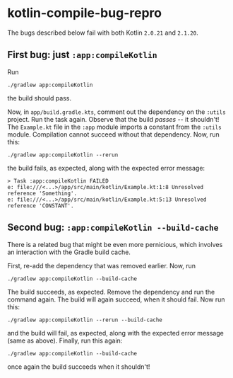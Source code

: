 # kotlin-compile-bug-repro

The bugs described below fail with both Kotlin `2.0.21` and `2.1.20`.

## First bug: just `:app:compileKotlin`

Run

```shell
./gradlew app:compileKotlin
```

the build should pass.

Now, in `app/build.gradle.kts`, comment out the dependency on the `:utils` project. Run the task 
again. Observe that the build _passes_ -- it shouldn't! The `Example.kt` file in the `:app` module
imports a constant from the `:utils` module. Compilation cannot succeed without that dependency. 
Now, run this:

```shell
./gradlew app:compileKotlin --rerun
```

the build fails, as expected, along with the expected error message:
```
> Task :app:compileKotlin FAILED
e: file:///<...>/app/src/main/kotlin/Example.kt:1:8 Unresolved reference 'Something'.
e: file:///<...>/app/src/main/kotlin/Example.kt:5:13 Unresolved reference 'CONSTANT'.
```

## Second bug: `:app:compileKotlin --build-cache`

There is a related bug that might be even more pernicious, which involves an interaction with the
Gradle build cache.

First, re-add the dependency that was removed earlier. Now, run

```shell
./gradlew app:compileKotlin --build-cache
```

The build succeeds, as expected. Remove the dependency and run the command again. The build will 
again succeed, when it should fail. Now run this:

```shell
./gradlew app:compileKotlin --rerun --build-cache
```

and the build will fail, as expected, along with the expected error message (same as above). 
Finally, run this again:

```shell
./gradlew app:compileKotlin --build-cache
```

once again the build succeeds when it shouldn't!
